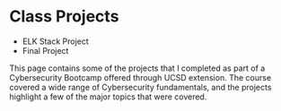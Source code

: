 # Class Projects
- ELK Stack Project
- Final Project

This page contains some of the projects that I completed as part of a Cybersecurity Bootcamp offered through UCSD extension. The course covered a wide range of Cybersecurity fundamentals, and the projects highlight a few of the major topics that were covered.
